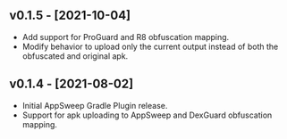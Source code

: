## v0.1.5 - [2021-10-04]
- Add support for ProGuard and R8 obfuscation mapping.
- Modify behavior to upload only the current output instead of both the obfuscated and original apk.

## v0.1.4 - [2021-08-02]
- Initial AppSweep Gradle Plugin release.
- Support for apk uploading to AppSweep and DexGuard obfuscation mapping.